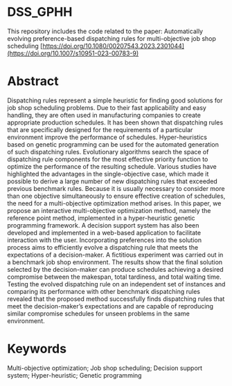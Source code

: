 # DSS_GPHH
This repository includes the code related to the paper:
Automatically evolving preference-based dispatching rules for multi-objective job shop scheduling
[https://doi.org/10.1080/00207543.2023.2301044](https://doi.org/10.1007/s10951-023-00783-9)

# Abstract
Dispatching rules represent a simple heuristic for finding good solutions for job shop scheduling problems. Due to their fast applicability and easy handling, they are often used in manufacturing companies to create appropriate production schedules. It has been shown that dispatching rules that are specifically designed for the requirements of a particular environment improve the performance of schedules. Hyper-heuristics based on genetic programming can be used for the automated generation of such dispatching rules. Evolutionary algorithms search the space of dispatching rule components for the most effective priority function to optimize the performance of the resulting schedule. Various studies have highlighted the advantages in the single-objective case, which made it possible to derive a large number of new dispatching rules that exceeded previous benchmark rules. Because it is usually necessary to consider more than one objective simultaneously to ensure effective creation of schedules, the need for a multi-objective optimization method arises. In this paper, we propose an interactive multi-objective optimization method, namely the reference point method, implemented in a hyper-heuristic genetic programming framework. A decision support system has also been developed and implemented in a web-based application to facilitate interaction with the user. Incorporating preferences into the solution process aims to efficiently evolve a dispatching rule that meets the expectations of a decision-maker. A fictitious experiment was carried out in a benchmark job shop environment. The results show that the final solution selected by the decision-maker can produce schedules achieving a desired compromise between the makespan, total tardiness, and total waiting time. Testing the evolved dispatching rule on an independent set of instances and comparing its performance with other benchmark dispatching rules revealed that the proposed method successfully finds dispatching rules that meet the decision-maker’s expectations and are capable of reproducing similar compromise schedules for unseen problems in the same environment.

# Keywords
Multi-objective optimization; Job shop scheduling; Decision support system; Hyper-heuristic; Genetic programming
